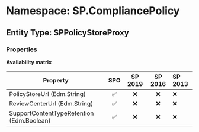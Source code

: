 # Namespace: SP.CompliancePolicy

## Entity Type: SPPolicyStoreProxy

### Properties

**Availability matrix**

Property | SPO | SP 2019 | SP 2016 | SP 2013
----------|:---:|:-------:|:-------:|:-------
PolicyStoreUrl (Edm.String) | ✅ | ❌ | ❌ | ❌
ReviewCenterUrl (Edm.String) | ✅ | ❌ | ❌ | ❌
SupportContentTypeRetention (Edm.Boolean) | ✅ | ❌ | ❌ | ❌

